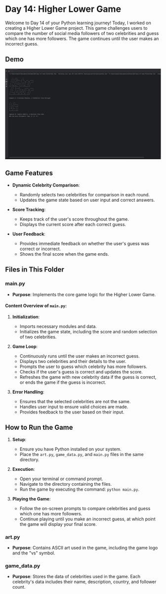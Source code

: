 # Day 14: Higher Lower Game

Welcome to Day 14 of your Python learning journey! Today, I worked on creating a Higher Lower Game project. This game challenges users to compare the number of social media followers of two celebrities and guess which one has more followers. The game continues until the user makes an incorrect guess.

## Demo
![](Demo.gif)

## Game Features

- **Dynamic Celebrity Comparison**:
  - Randomly selects two celebrities for comparison in each round.
  - Updates the game state based on user input and correct answers.

- **Score Tracking**:
  - Keeps track of the user's score throughout the game.
  - Displays the current score after each correct guess.

- **User Feedback**:
  - Provides immediate feedback on whether the user's guess was correct or incorrect.
  - Shows the final score when the game ends.


## Files in This Folder

### main.py

- **Purpose**: Implements the core game logic for the Higher Lower Game.

#### Content Overview of `main.py`:

1. **Initialization**:
   - Imports necessary modules and data.
   - Initializes the game state, including the score and random selection of two celebrities.

2. **Game Loop**:
   - Continuously runs until the user makes an incorrect guess.
   - Displays two celebrities and their details to the user.
   - Prompts the user to guess which celebrity has more followers.
   - Checks if the user's guess is correct and updates the score.
   - Refreshes the game with new celebrity data if the guess is correct, or ends the game if the guess is incorrect.

3. **Error Handling**:
   - Ensures that the selected celebrities are not the same.
   - Handles user input to ensure valid choices are made.
   - Provides feedback to the user based on their input.

## How to Run the Game

1. **Setup**:
   - Ensure you have Python installed on your system.
   - Place the `art.py`, `game_data.py`, and `main.py` files in the same directory.

2. **Execution**:
   - Open your terminal or command prompt.
   - Navigate to the directory containing the files.
   - Run the game by executing the command: `python main.py`.

3. **Playing the Game**:
   - Follow the on-screen prompts to compare celebrities and guess which one has more followers.
   - Continue playing until you make an incorrect guess, at which point the game will display your final score.

### art.py

- **Purpose**: Contains ASCII art used in the game, including the game logo and the "vs" symbol.

### game_data.py

- **Purpose**: Stores the data of celebrities used in the game. Each celebrity's data includes their name, description, country, and follower count.

